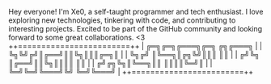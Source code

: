 Hey everyone! I'm Xe0, a self-taught programmer and tech enthusiast. I love exploring new technologies, tinkering with code, and contributing to interesting projects. Excited to be part of the GitHub community and looking forward to some great collaborations.
<3
++========================++
 | ╔═╗╔═╗╔═══╗╔═╗ ╔╗╔═══╗ | 
 | ╚╗╚╝╔╝║╔══╝║║╚╗║║║╔═╗║ |
 |  ╚╗╔╝ ║╚══╗║╔╗╚╝║║║ ║║ |
 |  ╔╝╚╗ ║╔══╝║║╚╗║║║║ ║║ |
 | ╔╝╔╗╚╗║╚══╗║║ ║║║║╚═╝║ | 
 | ╚═╝╚═╝╚═══╝╚╝ ╚═╝╚═══╝ | 
++========================++
